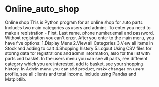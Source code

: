 # Online_auto_shop
Online shop
This is Python program for an online shop for auto parts.
Includes two main categories as users and admins.
To enter you need to make a registration - First, Last name, phone number,email and password.
Without registration you can't enter.
After you enter to the main menu, you have five options:
1.Display Menu
2.View all Categories
3.View all items in Stock and adding to cart
4.Shopping history
5.Logout
Using CSV files for storing data for registrations and admin information, also for the list with parts and basket.
In the users menu you can see all parts, see different category which you are interested, add to basket, see your shopping history.
In Admin menu you can add product, make changes on users profile, see  all clients and total income.
Include using Pandas and Matplotlib.
